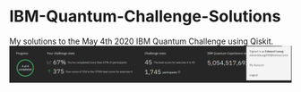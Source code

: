 # IBM-Quantum-Challenge-Solutions
My solutions to the May 4th 2020 IBM Quantum Challenge using Qiskit.
![alt text](https://github.com/Xoreus/IBM-Quantum-Challenge-Solutions/blob/master/imgs/ranking.PNG?raw=true)
